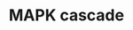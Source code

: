 ---
annotations:
- type: Pathway Ontology
  value: mitogen activated protein kinase signaling pathway
- type: Pathway Ontology
  value: mitogen activated protein kinase signaling pathway
authors:
- MaintBot
- Mkutmon
- Eweitz
- Egonw
description: The MAPK cascades are central signaling pathways that regulate a wide
  variety of stimulated cellular processes, including proliferation, differentiation,
  apoptosis and stress response. Therefore, dysregulation, or improper functioning
  of these cascades, is involved in the induction and progression of diseases such
  as cancer, diabetes, autoimmune diseases, and developmental abnormalities.
last-edited: 2021-11-27
organisms:
- Bos taurus
redirect_from:
- /index.php/Pathway:WP1009
- /instance/WP1009
schema-jsonld:
- '@context': https://schema.org/
  '@id': https://wikipathways.github.io/pathways/WP1009.html
  '@type': Dataset
  creator:
    '@type': Organization
    name: WikiPathways
  description: The MAPK cascades are central signaling pathways that regulate a wide
    variety of stimulated cellular processes, including proliferation, differentiation,
    apoptosis and stress response. Therefore, dysregulation, or improper functioning
    of these cascades, is involved in the induction and progression of diseases such
    as cancer, diabetes, autoimmune diseases, and developmental abnormalities.
  keywords:
  - KRAS
  - MAP3K2
  - MAP2K1
  - RAF1
  - SIPA1
  - NRAS
  - HRAS
  - MAPK10
  - MAP2K2
  - ELK1
  - MBP
  - MAP3K1
  - Apoptosis
  - GTP
  - MAPK3
  - MAP3K12
  - MAP2
  - MAP2K3
  - MAP3K3
  - MAPK12
  - ARAF
  - BRAF
  - RapGAPII
  - MAP2K4
  - RASA3
  - RRAS
  - MAPK14
  - PLCB3
  - MAP2K6
  - GDP
  - MAPK1
  - JUN
  - MAP2K7
  license: CC0
  name: MAPK cascade
seo: CreativeWork
title: MAPK cascade
wpid: WP1009
---
